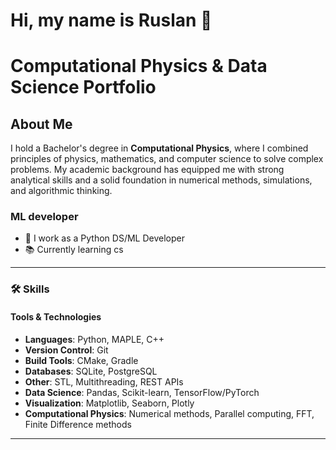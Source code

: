 # Hi, my name is Ruslan 👋

# Computational Physics & Data Science Portfolio

## About Me
I hold a Bachelor's degree in **Computational Physics**, where I combined principles of physics, mathematics, and computer science to solve complex problems. My academic background has equipped me with strong analytical skills and a solid foundation in numerical methods, simulations, and algorithmic thinking.

### ML developer

- 💼 I work as a Python DS/ML Developer 
- 📚 Currently learning cs

---

### 🛠️ Skills

#### Tools & Technologies
- **Languages**: Python, MAPLE, C++  
- **Version Control**: Git
- **Build Tools**: CMake, Gradle
- **Databases**: SQLite, PostgreSQL
- **Other**: STL, Multithreading, REST APIs
- **Data Science**: Pandas, Scikit-learn, TensorFlow/PyTorch  
- **Visualization**: Matplotlib, Seaborn, Plotly  
- **Computational Physics**: Numerical methods, Parallel computing, FFT, Finite Difference methods  
---
